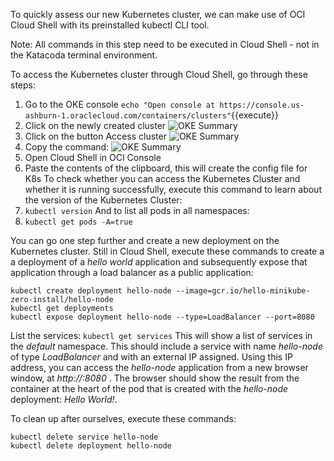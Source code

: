 To quickly assess our new Kubernetes cluster, we can make use of OCI Cloud Shell with its preinstalled kubectl CLI tool. 

Note: All commands in this step need to be executed in Cloud Shell - not in the Katacoda terminal environment.

To access the Kubernetes cluster through Cloud Shell, go through these steps:
1. Go to the OKE console
`echo "Open console at https://console.us-ashburn-1.oraclecloud.com/containers/clusters"`{{execute}}
2. Click on the newly created cluster
![OKE Summary](/RedExpertAlliance/courses/oci-course/oke-redis-cache-and-functions-oci_part1/assets/clusterConsole.jpg)
3. Click on the button Access cluster
![OKE Summary](/RedExpertAlliance/courses/oci-course/oke-redis-cache-and-functions-oci_part1/assets/cshell1.jpg)
4. Copy the command:
![OKE Summary](/RedExpertAlliance/courses/oci-course/oke-redis-cache-and-functions-oci_part1/assets/cshell2.jpg)
5. Open Cloud Shell in OCI Console
6. Paste the contents of the clipboard, this will create the config file for K8s
To check whether you can access the Kubernetes Cluster and whether it is running successfully, execute this command to learn about the version of the Kubernetes Cluster:
7. `kubectl version`
And to list all pods in all namespaces:
8. `kubectl get pods -A=true`

You can go one step further and create a new deployment on the Kubernetes cluster. Still in Cloud Shell, execute these commands to create a a deployment of a *hello world* application and subsequently expose that application through a load balancer as a public application: 

```
kubectl create deployment hello-node --image=gcr.io/hello-minikube-zero-install/hello-node
kubectl get deployments
kubectl expose deployment hello-node --type=LoadBalancer --port=8080
```

List the services:
`kubectl get services`
This will show a list of services in the *default* namespace. This should include a service with name *hello-node* of type *LoadBalancer* and with an external IP assigned. Using this IP address, you can access the *hello-node* application from a new browser window, at *http://<IP-ADDRESS>:8080* . The browser should show the result from the container at the heart of the pod that is created with the *hello-node* deployment: *Hello World!*.

To clean up after ourselves, execute these commands:
```
kubectl delete service hello-node
kubectl delete deployment hello-node
```



